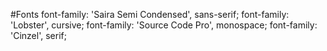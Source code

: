 #Fonts
font-family: 'Saira Semi Condensed', sans-serif;
font-family: 'Lobster', cursive;
font-family: 'Source Code Pro', monospace;
font-family: 'Cinzel', serif;
